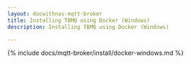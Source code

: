 ```yaml
---
layout: docwithnav-mqtt-broker
title: Installing TBMQ using Docker (Windows)
description: Installing TBMQ using Docker (Windows)

---
```


{% include docs/mqtt-broker/install/docker-windows.md %}